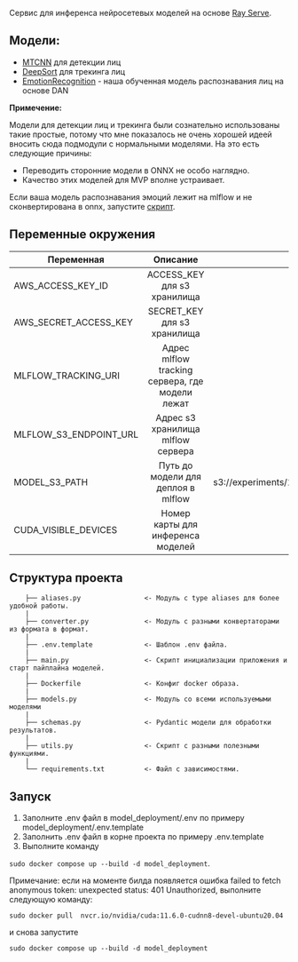 Cервис для инференса нейросетевых моделей на основе [Ray Serve](https://docs.ray.io/en/latest/serve/index.html). 

## Модели:
 - [MTCNN](https://pypi.org/project/facenet-pytorch/) для детекции лиц
 - [DeepSort](https://pypi.org/project/deep-sort-realtime/) для трекинга лиц
 - [EmotionRecognition](https://github.com/starminalush/mfdp-2023) - наша обученная модель распознавания лиц на основе DAN

**Примечение:**

Модели для детекции лиц и трекинга были сознательно использованы такие простые, потому что мне показалось не очень хорошей идеей вносить сюда подмодули с нормальными моделями.
На это есть следующие причины:
 - Переводить сторонние модели в ONNX не особо наглядно.
 - Качество этих моделей для MVP вполне устраивает.

Если ваша модель распознавания эмоций лежит на mlflow и не сконвертирована в onnx, запустите [скрипт](https://github.com/starminalush/mfdp-2023/blob/main/experiments/converters/torch_to_onnx.py).

## Переменные окружения

| Переменная           |            Описание             | Значение по умолчанию |
|----------------------|:-------------------------------:|:---------------------:|
| AWS_ACCESS_KEY_ID | ACCESS_KEY для s3 хранилища | miniokey|
| AWS_SECRET_ACCESS_KEY | SECRET_KEY для s3 хранилища| miniosecretkey|
| MLFLOW_TRACKING_URI| Адрес mlflow tracking сервера, где модели лежат |http://mlflow_backend:5000 |
|MLFLOW_S3_ENDPOINT_URL| Адрес s3 хранилища mlflow сервера | http://minio:9000|
| MODEL_S3_PATH| Путь до модели для деплоя в mlflow | s3://experiments/1/465e546c511f459196393bb26b978d3a/artifacts/onnx_model.onnx |
| CUDA_VISIBLE_DEVICES| Номер карты для инференса моделей | 0|

## Структура проекта

```
    ├── aliases.py                <- Модуль с type aliases для более удобной работы.
    |
    ├── converter.py              <- Модуль c разными конвертаторами из формата в формат.
    |
    ├── .env.template             <- Шаблон .env файла.
    |
    ├── main.py                   <- Скрипт инициализации приложения и старт пайплайна моделей.
    |
    ├── Dockerfile                <- Конфиг docker образа.
    |
    ├── models.py                 <- Модуль со всеми используемыми моделями
    |
    ├── schemas.py                <- Pydantic модели для обработки результатов.
    |
    ├── utils.py                  <- Скрипт с разными полезными функциями.
    |
    └── requirements.txt          <- Файл с зависимостями.
```

## Запуск
1. Заполните .env файл в model_deployment/.env по примеру model_deployment/.env.template 
2. 3аполнить .env файл в корне проекта по примеру .env.template
3. Выполните команду

`sudo docker compose up --build -d model_deployment`. 

Примечание: если на моменте билда появляется ошибка failed to fetch anonymous token: unexpected status: 401 Unauthorized, выполните следующую команду:

`sudo docker pull  nvcr.io/nvidia/cuda:11.6.0-cudnn8-devel-ubuntu20.04`

 и снова запустите 

`sudo docker compose up --build -d model_deployment`

